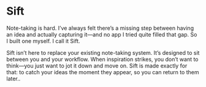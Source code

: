 # Sift

Note-taking is hard. I’ve always felt there’s a missing step between having an
idea and actually capturing it—and no app I tried quite filled that gap. So I
built one myself. I call it Sift.

Sift isn’t here to replace your existing note-taking system. It’s designed to
sit between you and your workflow. When inspiration strikes, you don’t want to
think—you just want to jot it down and move on. Sift is made exactly for that:
to catch your ideas the moment they appear, so you can return to them later..
